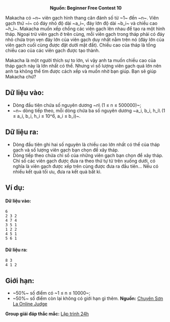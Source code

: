 **<center>Nguồn: Beginner Free Contest 10</center>**

Makacha có ~n~ viên gạch hình thang cân đánh số từ ~1~ đến ~n~. Viên gạch thứ ~i~ có đáy nhỏ độ dài ~a_i~, đáy lớn độ dài ~b_i~ và chiều cao ~h_i~. Makacha muốn xếp chồng các viên gạch lên nhau để tạo ra một hình tháp. Ngoại trừ viên gạch ở trên cùng, mỗi viên gạch trong tháp phải có đáy nhỏ chứa trọn vẹn đáy lớn của viên gạch duy nhất nằm trên nó (đáy lớn của viên gạch cuối cùng được đặt dưới mặt đất). Chiều cao của tháp là tổng chiều cao của các viên gạch được tạo thành.

Makacha là một người thích sự to lớn, vì vậy anh ta muốn chiều cao của tháp gạch này là lớn nhất có thể. Nhưng vì số lượng viên gạch quá lớn nên anh ta không thể tìm được cách xếp và muốn nhờ bạn giúp. Bạn sẽ giúp Makacha chứ?

## Dữ liệu vào:
- Dòng đầu tiên chứa số nguyên dương ~n\ (1 ≤ n ≤ 500000)~;
- ~n~ dòng tiếp theo, mỗi dòng chứa ba số nguyên dương ~a_i, b_i, h_i\ (1 ≤ a_i, b_i, h_i ≤ 10^6, a_i ≤ b_i)~.

## Dữ liệu ra:
- Dòng đầu tiên ghi hai số nguyên là chiều cao lớn nhất có thể của tháp gạch và số lượng viên gạch bạn chọn để xây tháp.
- Dòng tiếp theo chứa chỉ số của những viên gạch bạn chọn để xây tháp. Chỉ số các viên gạch được đưa ra theo thứ tự từ trên xuống dưới, có nghĩa là viên gạch được xếp trên cùng được đưa ra đầu tiên... Nếu có nhiều kết quả tối ưu, đưa ra kết quả bất kì.

## Ví dụ:
#### Dữ liệu vào:
```
6
2 3 2
4 7 4
3 5 1
1 2 2
4 5 1
5 6 1
```

#### Dữ liệu ra:
```
8 3
4 1 2
```

## Giới hạn:
- ~50\%~ số điểm có ~1 ≤ n ≤ 10000~;
- ~50\%~ số điểm còn lại không có giới hạn gì thêm.
**Nguồn:** [Chuyên Sơn La Online Judge](http://csloj.ddns.net/)

**Group giải đáp thắc mắc:** [Lập trình 24h](https://www.facebook.com/groups/1386904321519984)